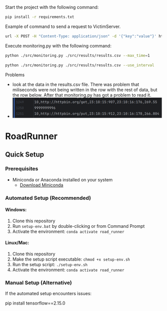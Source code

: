 Start the project with the following command:
```bash
pip install -r requirements.txt
```
Example of command to send a request to VictimServer.
```bash
url -X POST -H "Content-Type: application/json" -d '{"key":"value"}' http://192.168.56.103:5000/api/basic
```
Execute monitoring.py with the following command:
```bash
python ./src/monitoring.py ./src/results/results.csv --max_time=1
```
```bash
python ./src/monitoring.py ./src/results/results.csv --use_interval
```

Problems
- look at the data in the results.csv file. There was problem that miliseconds were not being written in the row with the rest of data, but the row below. After that monitoring.py has got a problem to read it.
- ![img.png](img.png)

# RoadRunner

## Quick Setup

### Prerequisites
- Miniconda or Anaconda installed on your system
  - [Download Miniconda](https://docs.conda.io/en/latest/miniconda.html)

### Automated Setup (Recommended)

#### Windows:
1. Clone this repository
2. Run `setup-env.bat` by double-clicking or from Command Prompt
3. Activate the environment: `conda activate road_runner`

#### Linux/Mac:
1. Clone this repository
2. Make the setup script executable: `chmod +x setup-env.sh`
3. Run the setup script: `./setup-env.sh`
4. Activate the environment: `conda activate road_runner`

### Manual Setup (Alternative)

If the automated setup encounters issues:

pip install tensorflow==2.15.0